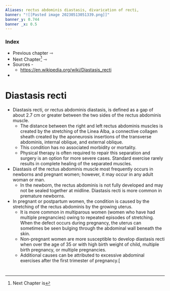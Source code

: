 ```yaml
---
Aliases: rectus abdominis diastasis, divarication of recti, 
banner: "![[Pasted image 20230513051339.png]]"
banner_y: 0.744
banner _x: 0.5
---
```

### Index
- Previous chapter ⇾
- Next Chapter[^1] ⇾
- Sources -
	- https://en.wikipedia.org/wiki/Diastasis_recti 
- 
# Diastasis recti
- Diastasis recti, or rectus abdominis diastasis, is defined as a gap of about 2.7 cm or greater between the two sides of the rectus abdominis muscle. 
	- The distance between the right and left rectus abdominis muscles is created by the stretching of the Linea Alba, a connective collagen sheath created by the aponeurosis insertions of the transverse abdominis, internal oblique, and external oblique.
	- This condition has no associated morbidity or mortality. 
	- Physical therapy is often required to repair this separation and surgery is an option for more severe cases. Standard exercise rarely results in complete healing of the separated muscles.
- Diastasis of the rectus abdominis muscle most frequently occurs in newborns and pregnant women; however, it may occur in any adult woman or man. 
	- In the newborn, the rectus abdominis is not fully developed and may not be sealed together at midline. Diastasis recti is more common in premature newborns. 
- In pregnant or postpartum women, the condition is caused by the stretching of the rectus abdominis by the growing uterus. 
	- It is more common in multiparous women (women who have had multiple pregnancies) owing to repeated episodes of stretching. When the defect occurs during pregnancy, the uterus can sometimes be seen bulging through the abdominal wall beneath the skin. 
	- Non-pregnant women are more susceptible to develop diastasis recti when over the age of 35 or with high birth weight of child, multiple birth pregnancy, or multiple pregnancies. 
	- Additional causes can be attributed to excessive abdominal exercises after the first trimester of pregnancy.[








#
[^1]: Next Chapter is 

